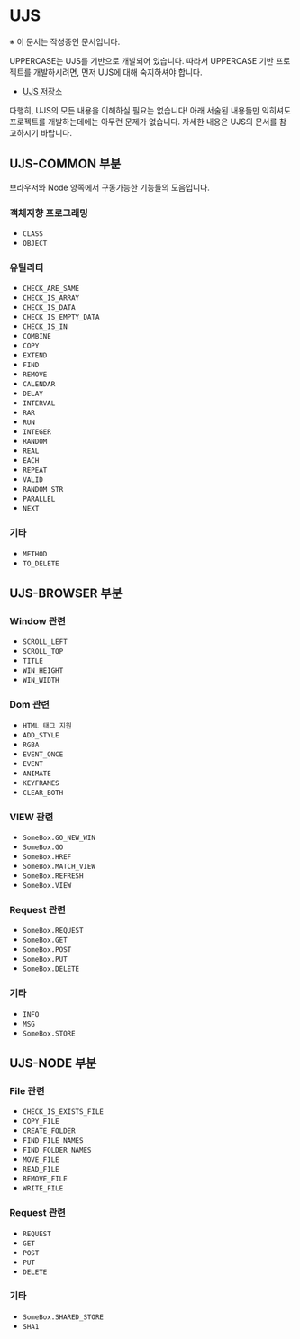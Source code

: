 # UJS
※ 이 문서는 작성중인 문서입니다.

UPPERCASE는 UJS를 기반으로 개발되어 있습니다. 따라서 UPPERCASE 기반 프로젝트를 개발하시려면, 먼저 UJS에 대해 숙지하셔야 합니다.

* [UJS 저장소](https://github.com/Hanul/UJS)

다행히, UJS의 모든 내용을 이해하실 필요는 없습니다! 아래 서술된 내용들만 익히셔도 프로젝트를 개발하는데에는 아무런 문제가 없습니다. 자세한 내용은 UJS의 문서를 참고하시기 바랍니다.

## UJS-COMMON 부분
브라우저와 Node 양쪽에서 구동가능한 기능들의 모음입니다.

### 객체지향 프로그래밍
* `CLASS`
* `OBJECT`

### 유틸리티
* `CHECK_ARE_SAME`
* `CHECK_IS_ARRAY`
* `CHECK_IS_DATA`
* `CHECK_IS_EMPTY_DATA`
* `CHECK_IS_IN`
* `COMBINE`
* `COPY`
* `EXTEND`
* `FIND`
* `REMOVE`
* `CALENDAR`
* `DELAY`
* `INTERVAL`
* `RAR`
* `RUN`
* `INTEGER`
* `RANDOM`
* `REAL`
* `EACH`
* `REPEAT`
* `VALID`
* `RANDOM_STR`
* `PARALLEL`
* `NEXT`

### 기타
* `METHOD`
* `TO_DELETE`


## UJS-BROWSER 부분

### Window 관련
* `SCROLL_LEFT`
* `SCROLL_TOP`
* `TITLE`
* `WIN_HEIGHT`
* `WIN_WIDTH`

### Dom 관련
* `HTML 태그 지원` 
* `ADD_STYLE`
* `RGBA`
* `EVENT_ONCE`
* `EVENT`
* `ANIMATE`
* `KEYFRAMES`
* `CLEAR_BOTH`

### VIEW 관련
* `SomeBox.GO_NEW_WIN`
* `SomeBox.GO`
* `SomeBox.HREF`
* `SomeBox.MATCH_VIEW`
* `SomeBox.REFRESH`
* `SomeBox.VIEW`

### Request 관련
* `SomeBox.REQUEST`
* `SomeBox.GET`
* `SomeBox.POST`
* `SomeBox.PUT`
* `SomeBox.DELETE`

### 기타
* `INFO`
* `MSG`
* `SomeBox.STORE`


## UJS-NODE 부분

### File 관련
* `CHECK_IS_EXISTS_FILE`
* `COPY_FILE`
* `CREATE_FOLDER`
* `FIND_FILE_NAMES`
* `FIND_FOLDER_NAMES`
* `MOVE_FILE`
* `READ_FILE`
* `REMOVE_FILE`
* `WRITE_FILE`

### Request 관련
* `REQUEST`
* `GET`
* `POST`
* `PUT`
* `DELETE`

### 기타
* `SomeBox.SHARED_STORE`
* `SHA1`